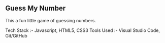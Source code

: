 ## Guess My Number

This a fun little game of guessing numbers.

Tech Stack :- Javascript, HTML5, CSS3
Tools Used :- Visual Studio Code, Git/GitHub
